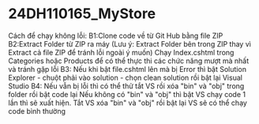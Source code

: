# 24DH110165_MyStore
Cách để chạy không lỗi:
B1:Clone code về từ Git Hub bằng file ZIP
B2:Extract Folder từ ZIP ra máy (Lưu ý: Extract Folder bên trong ZIP thay vì Extract cả file ZIP để tránh lỗi ngoài ý muốn)
  Chạy Index.cshtml trong Categories hoặc Products để có thể thực thi các chức năng mượt mà nhất và tránh gặp lỗi
B3: Nếu khi bật file.cshtml lên mà bị Error thì bật Solution Explorer - chuột phải vào solution - chọn clean solution rồi bật lại Visual Studio
B4: Nếu vẫn bị lỗi thì có thể thử tắt VS rồi xóa "bin" và "obj" trong folder rồi bật code lại
Nếu không có "bin" và "obj" thì bật VS chạy code 1 lần thì sẽ xuất hiện. Tắt VS xóa "bin" và "obj" rồi bật lại VS sẽ có thể chạy code bình thường
